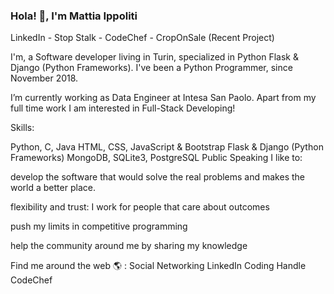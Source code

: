 ### Hola! 👋, I'm Mattia Ippoliti

LinkedIn - Stop Stalk - CodeChef - CropOnSale (Recent Project)

I'm, a Software developer living in Turin, specialized in Python Flask & Django (Python Frameworks). I've been a Python Programmer, since November 2018.

I’m currently working as Data Engineer at Intesa San Paolo. Apart from my full time work I am interested in Full-Stack Developing!


Skills:

Python, C, Java
HTML, CSS, JavaScript & Bootstrap
Flask & Django (Python Frameworks)
MongoDB, SQLite3, PostgreSQL
Public Speaking
I like to:

develop the software that would solve the real problems and makes the world a better place.

flexibility and trust: I work for people that care about outcomes

push my limits in competitive programming

help the community around me by sharing my knowledge

Find me around the web 🌎 :
Social Networking LinkedIn
Coding Handle CodeChef
